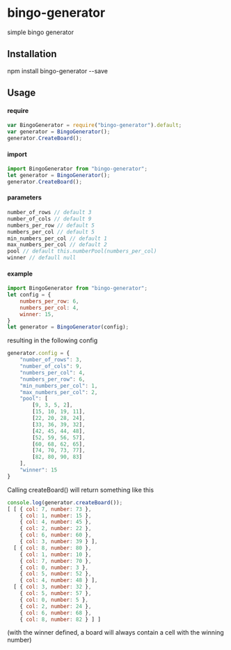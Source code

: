 # bingo-generator
simple bingo generator

## Installation
npm install bingo-generator --save

## Usage
#### require
```javascript
var BingoGenerator = require("bingo-generator").default;
var generator = BingoGenerator();
generator.CreateBoard();
```
#### import
```javascript
import BingoGenerator from "bingo-generator";
let generator = BingoGenerator();
generator.CreateBoard();
```
#### parameters
```javascript
number_of_rows // default 3
number_of_cols // default 9
numbers_per_row // default 5
numbers_per_col // default 5
min_numbers_per_col // default 1
max_numbers_per_col // default 2
pool // default this.numberPool(numbers_per_col)
winner // defaull null
```
#### example
```javascript
import BingoGenerator from "bingo-generator";
let config = {
    numbers_per_row: 6,
    numbers_per_col: 4,
    winner: 15,
}
let generator = BingoGenerator(config);
```
resulting in the following config
```javascript
generator.config = {
    "number_of_rows": 3,
    "number_of_cols": 9,
    "numbers_per_col": 4,
    "numbers_per_row": 6,
    "min_numbers_per_col": 1,
    "max_numbers_per_col": 2,
    "pool": [
        [9, 3, 5, 2],
        [15, 10, 19, 11],
        [22, 20, 28, 24],
        [33, 36, 39, 32],
        [42, 45, 44, 48],
        [52, 59, 56, 57],
        [60, 68, 62, 65],
        [74, 70, 73, 77],
        [82, 80, 90, 83]
    ],
    "winner": 15
}
```
Calling createBoard() will return something like this
```javascript
console.log(generator.createBoard());
[ [ { col: 7, number: 73 },
    { col: 1, number: 15 },
    { col: 4, number: 45 },
    { col: 2, number: 22 },
    { col: 6, number: 60 },
    { col: 3, number: 39 } ],
  [ { col: 8, number: 80 },
    { col: 1, number: 10 },
    { col: 7, number: 70 },
    { col: 0, number: 3 },
    { col: 5, number: 52 },
    { col: 4, number: 48 } ],
  [ { col: 3, number: 32 },
    { col: 5, number: 57 },
    { col: 0, number: 5 },
    { col: 2, number: 24 },
    { col: 6, number: 68 },
    { col: 8, number: 82 } ] ]
```
 (with the winner defined, a board will always contain a cell with the winning number)

